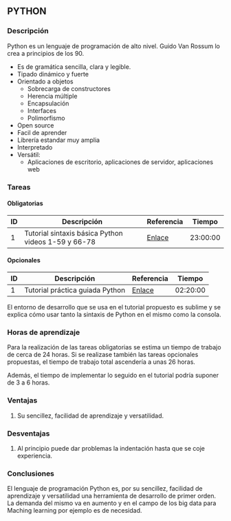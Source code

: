 ##  PYTHON

### Descripción

Python es un lenguaje de programación de alto nivel.
Guido Van Rossum lo crea a principios de los 90. 

* Es de gramática sencilla, clara y legible.
* Tipado dinámico y fuerte
* Orientado a objetos
	* Sobrecarga de constructores
	* Herencia múltiple
	* Encapsulación
	* Interfaces
	* Polimorfismo
* Open source
* Facil de aprender
* Librería estandar muy amplia
* Interpretado
* Versátil: 
	* Aplicaciones de escritorio, aplicaciones de servidor, aplicaciones web


### Tareas

#### Obligatorias

ID      | Descripción | Referencia | Tiempo  |
--------| ----------- | ---------- | ------- |
1  | Tutorial sintaxis básica Python  videos 1-59 y 66-78     | [Enlace](https://www.youtube.com/watch?v=G2FCfQj-9ig) | 23:00:00|


#### Opcionales

ID      | Descripción | Referencia | Tiempo  |
--------| ----------- | ---------- | ------- |
1  | Tutorial práctica guiada Python   | [Enlace](https://www.youtube.com/watch?v=E0OqddzjFUY&list=PLU8oAlHdN5BlvPxziopYZRd55pdqFwkeS&index=59) | 02:20:00|

El entorno de desarrollo que se usa en el tutorial propuesto es sublime y se explica cómo usar tanto la sintaxis de Python en el mismo como la consola.

### Horas de aprendizaje

Para la realización de las tareas obligatorias se estima un tiempo de trabajo de cerca de 24 horas. Si se realizase también las tareas opcionales propuestas, el tiempo de trabajo total ascendería a unas 26 horas.

Además, el tiempo de implementar lo seguido en el tutorial podría suponer de 3 a 6 horas.

### Ventajas
1. Su sencillez, facilidad de aprendizaje y versatilidad.
 

### Desventajas
1. Al principio puede dar problemas la indentación hasta que se coje experiencia.


### Conclusiones
El lenguaje de programación Python es, por su sencillez, facilidad de aprendizaje y versatilidad una herramienta de desarrollo de primer orden.
La demanda del mismo va en aumento y en el campo de los big data para Maching learning por ejemplo es de necesidad.
